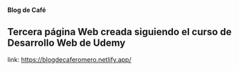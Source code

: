 #### Blog de Café

## Tercera página Web creada siguiendo el curso de Desarrollo Web de Udemy

link: https://blogdecaferomero.netlify.app/ 